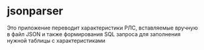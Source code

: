 # jsonparser
Это приложение переводит характеристики РЛС, вставляемые вручную в файл JSON и также формирования SQL запроса для заполнения нужной таблицы с характеристиками
